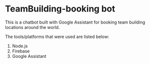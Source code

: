 # TeamBuilding-booking bot
This is a chatbot built with Google Assistant for booking team building locations around the world.

The tools/platforms that were used are listed below:
1. Node.js
2. Firebase
3. Google Assistant
